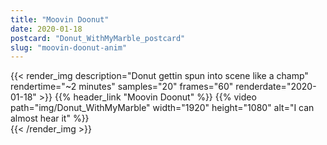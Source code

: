 ```yaml
---
title: "Moovin Doonut"
date: 2020-01-18
postcard: "Donut_WithMyMarble_postcard"
slug: "moovin-doonut-anim"
---
```


{{< render_img description="Donut gettin spun into scene like a champ" rendertime="~2 minutes" samples="20" frames="60" renderdate="2020-01-18" >}}
{{% header_link "Moovin Doonut" %}}
{{% video path="img/Donut_WithMyMarble" width="1920" height="1080" alt="I can almost hear it" %}}  
{{< /render_img >}}


